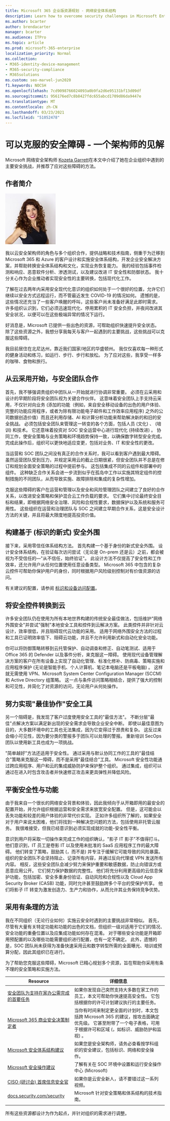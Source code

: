 ```yaml
---
title: Microsoft 365 企业版资源规划 - 网络安全体系结构
description: Learn how to overcome security challenges in Microsoft Enterprise architecture from Kozeta Garrett, Cybersecurity Architect at Microsoft.
ms.author: bcarter
author: brendacarter
manager: bcarter
ms.audience: ITPro
ms.topic: article
ms.prod: microsoft-365-enterprise
localization_priority: Normal
ms.collection:
- M365-identity-device-management
- M365-security-compliance
- M365solutions
ms.custom: seo-marvel-jun2020
f1.keywords: NOCSH
ms.openlocfilehash: 7cd9098766024093a0b9fa2d6e95131bf13d09df
ms.sourcegitcommit: 956176ed7c8b8427fdc655abcd1709d86da9447e
ms.translationtype: MT
ms.contentlocale: zh-CN
ms.lasthandoff: 03/23/2021
ms.locfileid: "51052478"
---
```

# <a name="security-hurdles-you-can-sail-overone-architects-viewpoint"></a>可以克服的安全障碍 - 一个架构师的见解

Microsoft 网络安全架构师 [Kozeta Garrett](https://www.linkedin.com/in/kozeta-garrett-53013a6/)在本文中介绍了她在企业组织中遇到的主要安全挑战，并推荐了应对这些障碍的方法。

## <a name="about-the-author"></a>作者简介

![Kozeta Garrett 照片](../media/solutions-architecture-center/kozeta-garrett-security.jpg)

我以云安全架构师的角色与多个组织合作，提供战略和技术指南，侧重于为迁移到 Microsoft 365 和 Azure 的客户设计和实施安全体系结构，开发企业安全解决方案，并帮助转换安全体系结构和文化，实现业务恢复能力。 我的经验包括事件检测和响应、恶意软件分析、渗透测试，以及建议改进 IT 安全性和防御状态。 我十分关心作为企业推动者实现安全性的主要转换，包括现代化工作。

了解在过去两年内采用安全现代化意识的组织如何处于一个很好的位置，允许它们继续以安全方式远程运行，而不管最近发生 COVID-19 的情况如何。 遗憾的是，这些情况还充当了一些客户唤醒的呼叫，这些客户尚未准备好满足此即时需求。 许多组织认识到，它们必须迅速现代化、停用累积的 IT 安全负担，并夜间改进其安全状况，以便可以在这些极端异常的情况下运行。

好消息是，Microsoft 已提供一些出色的资源，可帮助组织快速提升安全状态。 除了这些资源之外，我想分享我每天与客户一起遇到的主要挑战，这些挑战可以克服这些障碍。

我目前居住在北尼达州，靠近我们国家/地区的华盛顿州。 我仅仅喜欢每一种形式的健身活动和练习，如运行、步行、步行和放松。 为了应对这些，我享受一样多的咖啡、食物和旅行。

## <a name="partner-with-the-security-team-from-the-start-of-cloud-adoption"></a>从云采用开始，与安全团队合作

首先，我不够强调贵组织中团队从一开始就进行协调非常重要。 必须在云采用和设计的早期阶段将安全团队视为关键合作伙伴。 这意味着安全团队上手支持云采用，不仅针对向业务 (添加的功能（例如，来自安全移动设备的出色的用户体验、完整的功能应用程序，或者为除有限功能电子邮件和工作效率应用程序) 之外的公司数据创造价值）而且还利用存储、AI 和计算分析功能来帮助解决新的和旧的安全挑战。 必须包括安全团队来管理这一转变的各个方面，包括人员 (文化) 、 (培训) 和技术。 它还意味着投资对 SOC 安全运营中心进行现代化 (持续改进) 。 协同工作，使安全策略与业务策略和环境趋势保持一致，以确保数字转型安全完成。 完成此操作后，组织可以更快地适应变更，包括对业务、IT 和安全性的更改。

当运营和 SOC 团队之间没有真正的合作关系时，我可以看到客户遇到最大障碍。 虽然运营团队受到压力，并规定采用云的截止日期很紧，但安全团队并不总是在修订和规划全面安全策略的过程中提前参与。 这包括集成不同的云组件和部署中的组件。 这种缺乏合作关系会进一步流到似乎在孤岛中工作以实施其特定组件的控制措施的不同团队，从而导致实施、故障排除和集成的复杂性增加。

克服这些障碍的客户在运营和管理以及安全和风险管理团队之间建立了良好的合作关系，以改进安全策略和保护混合云工作负载的要求。 它们集中讨论最终安全目标和结果，即根据网络安全治理、风险和合规性要求，数据保护以及系统和服务可用性。 这些组织在运营和治理团队与 SOC 之间建立早期合作关系，这是安全设计方法的关键，并且将最大限度地提高投资价值。

## <a name="build-a-modern-identity-based-security-perimeter"></a>构建基于 (标识的新式) 安全外围

接下来，采用零信任体系结构方法。 首先构建一个基于身份的新式安全外围。 设计安全体系结构，在验证每次访问尝试（无论是 On-prem 还是云）之前，都会被视为不受信任的—"从不信任，始终验证"。 此设计方法不仅提高了安全性和工作效率，还允许用户从任何位置使用任意设备类型。 Microsoft 365 中包含的复杂云控件可帮助你保护用户的身份，同时根据用户风险级别控制对有价值资源的访问。

有关建议的配置，请参阅 [标识和设备访问配置](../security/defender-365-security/microsoft-365-policies-configurations.md)。

## <a name="transition-security-controls-to-the-cloud"></a>将安全控件转换到云

许多安全团队仍在使用为所有本地世界构建的传统安全最佳做法，包括维护"网络外围安全"并尝试"强制"本地安全工具和控件到云解决方案。 此类控件并非针对云设计，效率很低，并且阻碍现代云功能的采用。 适用于网络外围安全方法的过程和工具已证明效率低下、阻碍云功能，并且不允许利用新式和自动化安全功能。

你可以将防御策略转移到云托管保护、自动调查和修正、自动笔测试、适用于 Office 365 的 Defender 以及事件分析，来克服这一障碍。 使用现代设备管理解决方案的客户在所有设备上实现了自动化管理、标准化修补、防病毒、策略实施和应用程序保护 (无论是智能手机、个人计算机、笔记本电脑还是平板电脑) 。 这样就无需使用 VPN、Microsoft System Center Configuration Manager (SCCM) 和 Active Directory 组策略。 这一点与条件访问策略相结合，提供了强大的控制和可见性，并简化了对资源的访问，无论用户从何处操作。

## <a name="strive-for-best-together-security-tools"></a>努力实现"最佳协作"安全工具

另一个阻碍是，我发现了客户过度使用安全工具的"最佳方法"。 不断分层"最佳"点解决方案以满足新出现的安全需求会导致企业安全中断。 即使以最佳意图为目的，大多数环境中的工具也无法集成，因为它变得过于昂贵和复杂。 这反过来会缩小可见性，因为要分类的警报多于团队可以处理的警报。 重新培训 SecOps 团队以使用新工具也成为一项挑战。

"简单越好"方法还适用于安全性。 通过采用与默认协同工作的工具的"最佳结合"策略来克服这一障碍，而不是采用"最佳结合"工具。 Microsoft 安全性功能通过跨应用程序、用户和云的集成威胁防护来保护整个组织。 通过集成，组织可以通过在进入时包含攻击者并快速修正攻击来更具弹性并降低风险。

## <a name="balance-security-with-functionality"></a>平衡安全性与功能

由于我来自一个很长的网络安全背景和体验，因此我倾向于从开箱即用的最安全的配置开始，并允许组织根据运营和安全需求来放宽安全配置。 但是，这可能会以丢失功能和较差的用户体验的非常代价实现。 正如许多组织所了解的，如果安全对于用户来说太困难，他们将找到一种解决您问题的方法，包括使用非托管云服务。 我很难接受，但我已经意识到必须实现成就的功能-安全性平衡。

意识到用户将采取一切操作来完成工作的组织确认，"影子 IT 影子"不值得打斗。 他们意识到，IT 员工是卷影 IT 以及使用未批准的 SaaS 应用程序工作的最大障碍。 他们转变了策略，鼓励其 (，而不是) 并专注于缓解它可能导致的风险暴露。 组织的安全团队不会坚持阻止、记录所有内容，并通过反向代理或 VPN 发送所有内容。 相反，这些安全团队会减少努力来保护重要和敏感数据，防止向错误方或恶意应用公开。 它们努力保护数据的完整性。 他们将充分利用更高级的云信息保护功能，包括加密、安全多重身份验证、自动风险和合规性以及 Cloud App Security Broker (CASB) 功能，同时允许甚至鼓励跨多个平台的受保护共享。 他们将影子 IT 转变为激发创造力、生产力和协作，从而允许其业务保持竞争优势。

## <a name="adopt-a-methodical-approach"></a>采用有条理的方法

我在不同组织（无论行业如何）实施云安全时遇到的主要挑战非常相似。 首先，尽管有大量有关特定功能和功能的出色的文档，但组织一级对适用于它们的情况、安全功能的重叠位置以及应集成功能如何存在混淆。 对于哪些安全功能是开箱即用预配置的以及哪些功能需要组织进行配置，也有一定不确定。 此外，遗憾的是，SOC 团队尚未获得为准备快速采用云和数字转型所需的全面曝光、培训或预算分配，因此其组织已在进行。

为了帮助您克服这些障碍，Microsoft 已精心规划多个资源，旨在帮助你采用有条不理的安全策略和实施方法。

|Resource   |详细信息  |
|---------|---------|
|[安全团队为支持在家办公需完成的首要任务](../security/top-security-tasks-for-remote-work.md)      | 如果你发现自己突然支持大多数在家工作的员工，本文可帮助你快速提高安全性。 它包括根据你的许可计划建议执行的主要任务。    |
|[Microsoft 365 商业安全决策制定者](../security/Microsoft-365-security-for-bdm.md)    | 当你有时间来制定更全面的计划时，本文包括跨 Microsoft 365 的建议，按攻击面确定优先级。 它甚至附带了一个电子表格，可用于根据许可和区域 (，如标识、威胁防护和监视) 。  |
|[Microsoft 安全体系结构建议](/security/compass/compass)    | 如果您是安全架构师，请务必查看按学科组织的安全建议，包括标识、网络和安全操作。   |
|[Microsoft 安全操作建议](/security/compass/security-operations-videos-and-decks)|了解有关在 SOC 环境中设置和运行安全操作中心 (Microsoft)  |
|[CISO (研讨会) 首席信息安全官](/security/ciso-workshop/ciso-workshop)   | 如果你是云安全新人，请不要错过这一系列视频。        |
|[docs.security.com/security](/security/)    | Microsoft 针对安全策略和体系结构的技术指南。        |
| | |

所有这些资源都设计为作为起点，并针对组织的需求进行调整。